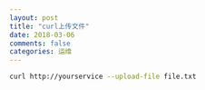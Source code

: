 ```yaml
---
layout: post
title: "curl上传文件"
date: 2018-03-06
comments: false
categories: 运维
---
```


```bash
curl http://yourservice --upload-file file.txt
```
